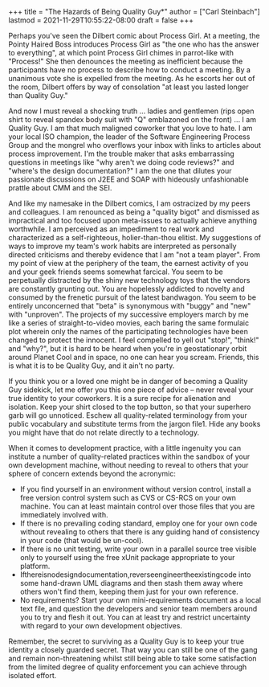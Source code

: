 +++
title = "The Hazards of Being Quality Guy*"
author = ["Carl Steinbach"]
lastmod = 2021-11-29T10:55:22-08:00
draft = false
+++

Perhaps you've seen the Dilbert comic about Process Girl. At a meeting, the
Pointy Haired Boss introduces Process Girl as "the one who has the answer to
everything", at which point Process Girl chimes in parrot-like with "Process!"
She then denounces the meeting as inefficient because the participants have no
process to describe how to conduct a meeting. By a unanimous vote she is
expelled from the meeting. As he escorts her out of the room, Dilbert offers by
way of consolation "at least you lasted longer than Quality Guy."

And now I must reveal a shocking truth ... ladies and gentlemen (rips open shirt
to reveal spandex body suit with "Q" emblazoned on the front) ... I am Quality
Guy. I am that much maligned coworker that you love to hate. I am your local ISO
champion, the leader of the Software Engineering Process Group and the mongrel
who overflows your inbox with links to articles about process improvement. I'm
the trouble maker that asks embarrassing questions in meetings like "why aren't
we doing code reviews?" and "where's the design documentation?" I am the one
that dilutes your passionate discussions on J2EE and SOAP with hideously
unfashionable prattle about CMM and the SEI.

And like my namesake in the Dilbert comics, I am ostracized by my peers and
colleagues. I am renounced as being a "quality bigot" and dismissed as
impractical and too focused upon meta-issues to actually achieve anything
worthwhile. I am perceived as an impediment to real work and characterized as a
self-righteous, holier-than-thou elitist. My suggestions of ways to improve my
team's work habits are interpreted as personally directed criticisms and thereby
evidence that I am "not a team player". From my point of view at the periphery
of the team, the earnest activity of you and your geek friends seems somewhat
farcical. You seem to be perpetually distracted by the shiny new technology toys
that the vendors are constantly grunting out. You are hopelessly addicted to
novelty and consumed by the frenetic pursuit of the latest bandwagon. You seem
to be entirely unconcerned that "beta" is synonymous with "buggy" and "new" with
"unproven". The projects of my successive employers march by me like a series of
straight-to-video movies, each baring the same formulaic plot wherein only the
names of the participating technologies have been changed to protect the
innocent. I feel compelled to yell out "stop!", "think!" and "why?", but it is
hard to be heard when you're in geostationary orbit around Planet Cool and in
space, no one can hear you scream. Friends, this is what it is to be Quality
Guy, and it ain't no party.

If you think you or a loved one might be in danger of becoming a Quality Guy
sidekick, let me offer you this one piece of advice – never reveal your true
identity to your coworkers. It is a sure recipe for alienation and isolation.
Keep your shirt closed to the top button, so that your superhero garb will go
unnoticed. Eschew all quality-related terminology from your public vocabulary
and substitute terms from the jargon file1. Hide any books you might have that
do not relate directly to a technology.

When it comes to development practice, with a little ingenuity you can institute
a number of quality-related practices within the sandbox of your own development
machine, without needing to reveal to others that your sphere of concern extends
beyond the acronymic:

-   If you find yourself in an environment without version control, install a free
    version control system such as CVS or CS-RCS on your own machine. You can at
    least maintain control over those files that you are immediately involved
    with.
-   If there is no prevailing coding standard, employ one for your own code
    without revealing to others that there is any guiding hand of consistency in
    your code (that would be un-cool).
-   If there is no unit testing, write your own in a parallel source tree visible
    only to yourself using the free xUnit package appropriate to your platform.
-   Ifthereisnodesigndocumentation,reverseengineertheexistingcode into some
    hand-drawn UML diagrams and then stash them away where others won't find them,
    keeping them just for your own reference.
-   No requirements? Start your own mini-requirements document as a local text
    file, and question the developers and senior team members around you to try
    and flesh it out. You can at least try and restrict uncertainty with regard to
    your own development objectives.

Remember, the secret to surviving as a Quality Guy is to keep your true identity
a closely guarded secret. That way you can still be one of the gang and remain
non-threatening whilst still being able to take some satisfaction from the
limited degree of quality enforcement you can achieve through isolated effort.
